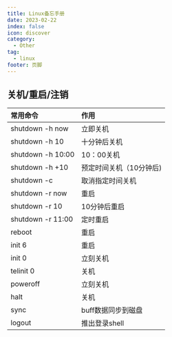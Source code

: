 ```yaml
---
title: Linux备忘手册
date: 2023-02-22
index: false
icon: discover
category:
  - Other
tag:
  - linux
footer: 页脚
---
```


## 关机/重启/注销

|      常用命令         |           作用            |
| :-------------------  | :----------------------  |
|   shutdown -h now     |   立即关机                |
|   shutdown -h 10      |   十分钟后关机            |
|   shutdown -h 10:00   |   10：00关机              |
|   shutdown -h +10     |   预定时间关机（10分钟后)  |
|   shutdown -c         |   取消指定时间关机         |
|   shutdown -r now     |   重启                    |
|   shutdown -r 10      |   10分钟后重启            |
|   shutdown -r 11:00   |   定时重启                |
|   reboot              |   重启                    |
|   init 6              |   重启                    |
|   init 0              |   立刻关机                 |
|   telinit 0           |   关机                     |
|   poweroff            |   立刻关机                 |
|   halt                |   关机                     |
|   sync                |   buff数据同步到磁盘       |
|   logout              |   推出登录shell            |
